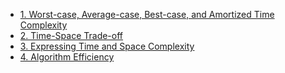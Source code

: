 - [1. Worst-case, Average-case, Best-case, and Amortized Time Complexity](1__Worst-case__Average-case__Best-case__and_Amortized_Time_Complexity/readme.md) 
- [2. Time-Space Trade-off](2__Time-Space_Trade-off/readme.md) 
- [3. Expressing Time and Space Complexity](3__Expressing_Time_and_Space_Complexity/readme.md) 
- [4. Algorithm Efficiency](4__Algorithm_Efficiency/readme.md) 
